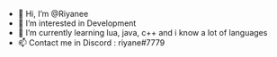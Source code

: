 - 👋 Hi, I’m @Riyanee
- 👀 I’m interested in Development
- 🌱 I’m currently learning lua, java, c++ and i know a lot of languages
- 📫 Contact me in Discord : riyane#7779
